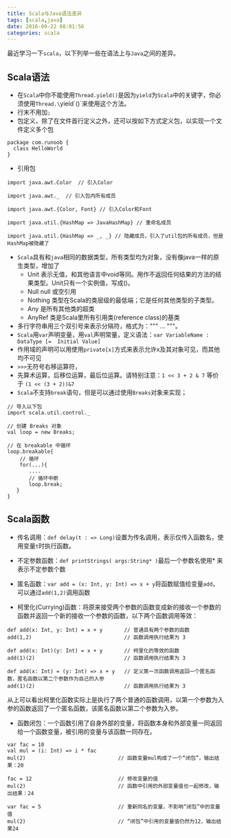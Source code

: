 ```yaml
---
title: Scala与Java语法差异
tags: [scala,java]
date: 2016-09-22 08:01:56
categories: scala
---
```


最近学习一下`scala`，以下列举一些在语法上与`Java`之间的差异。

<!--more-->

## Scala语法
* 在`Scala`中你不能使用`Thread.yield()`是因为`yield`为`Scala`中的关键字，你必须使用`Thread.\`yield\`()`来使用这个方法。
* 行末不用加`;`
* 包定义，除了在文件首行定义之外，还可以按如下方式定义包，以实现一个文件定义多个包
```
package com.runoob {
  class HelloWorld 
}
```
* 引用包
```
import java.awt.Color  // 引入Color
 
import java.awt._  // 引入包内所有成员

import java.awt.{Color, Font} // 引入Color和Font

import java.util.{HashMap => JavaHashMap} // 重命名成员
 
import java.util.{HashMap => _, _} // 隐藏成员，引入了util包的所有成员，但是HashMap被隐藏了
```
* `Scala`具有和`java`相同的数据类型，所有类型均为对象，没有像java一样的原生类型，增加了
    * Unit 表示无值，和其他语言中void等同。用作不返回任何结果的方法的结果类型。Unit只有一个实例值，写成()。
    * Null null 或空引用
    * Nothing 类型在Scala的类层级的最低端；它是任何其他类型的子类型。
    * Any 是所有其他类的超类
    * AnyRef 类是Scala里所有引用类(reference class)的基类
* 多行字符串用三个双引号来表示分隔符，格式为：""" ... """。
* `Scala`用`var`声明变量，用`val`声明常量，定义语法：`var VariableName : DataType [=  Initial Value]`
* 作用域的声明可以用使用`private[x]`方式来表示允许x及其对象可见，而其他均不可见
* `>>>`无符号右移运算符，
* 先算术运算，后移位运算，最后位运算。请特别注意：`1 << 3 + 2 & 7` 等价于 `(1 << (3 + 2))&7` 
* `Scala`不支持`break`语句，但是可以通过使用`Breaks`对象来实现；
```
// 导入以下包
import scala.util.control._

// 创建 Breaks 对象
val loop = new Breaks;

// 在 breakable 中循环
loop.breakable{
    // 循环
    for(...){
       ....
       // 循环中断
       loop.break;
   }
}
```
## Scala函数

* 传名调用：`def delay(t : => Long)`设置为传名调用，表示仅传入函数名，使用变量`t`时执行函数。

* 不定参数函数：`def printStrings( args:String* )`最后一个参数名使用* 来表示不定参数个数

* 匿名函数：`var add = (x: Int, y: Int) => x + y`将函数赋值给变量`add`，可以通过`add(1,2)`调用函数

* 柯里化(Currying)函数：将原来接受两个参数的函数变成新的接收一个参数的函数并返回一个新的接收一个参数的函数，以下两个函数调用等效：
```
def add(x: Int, y: Int) = x + y       // 普通具有两个参数的函数
add(1,2)                              // 函数调用执行结果为 3

def add(x: Int)(y: Int) = x + y       // 柯里化的等效的函数
add(1)(2)                             // 函数调用执行结果为 3

def add(x: Int) = (y: Int) => x + y   // 定义第一次函数调用返回一个匿名函数，匿名函数以第二个参数作为自己的入参
add(1)(2)                             // 函数调用执行结果为 3
```
从上可以看出柯里化函数实际上是执行了两个普通的函数调用，以第一个参数为入参的函数返回了一个匿名函数，该匿名函数以第二个参数为入参。

* 函数闭包：一个函数引用了自身外部的变量，将函数本身和外部变量一同返回给一个函数变量，被引用的变量与该函数一同存在。
```
var fac = 10
val mul = (i: Int) => i * fac
mul(2)                              // 函数变量mul构成了一个“闭包”，输出结果：20

fac = 12                            // 修改变量的值
mul(2)                              // 函数中引用的外部变量值也一起修改，输出结果：24

var fac = 5                         // 重新同名的变量，不影响“闭包”中的变量值
mul(2)                              // “闭包”中引用的变量值仍然为12，输出结果24
```

